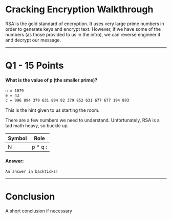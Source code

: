 # Cracking Encryption Walkthrough
RSA is the gold standard of encryption. It uses very large prime numbers in order to generate keys and encrypt text. However, if we have some of the numbers (as those provided to us in the intro), we can reverse engineer it and decrypt our message. 

---
# Q1 - 15 Points
#### What is the value of p (the smaller prime)?

```bash
n = 1079
e = 43
c = 996 894 379 631 894 82 379 852 631 677 677 194 893
```

This is the hint given to us starting the room.

There are a few numbers we need to understand. Unfortunately, RSA is a tad math heavy, so buckle up.

| Symbol | Role     |
| ------ | -------- |
| N      | p * q :  |

#### Answer:
`An answer in backticks!`

---
# Conclusion

A short conclusion if necessary